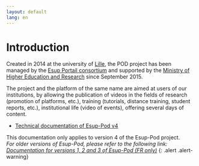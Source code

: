 ```yaml
---
layout: default
lang: en
---
```


# Introduction

Created in 2014 at the university of [Lille](https://www.univ-lille.fr/),
the POD project has been managed by the
[Esup Portail consortium](https://www.esup-portail.org/)
and supported by the [Ministry of Higher Education and Research](http://www.enseignementsup-recherche.gouv.fr/)
since September 2015.

The project and the platform of the same name are aimed at users of our institutions,
by allowing the publication of videos in the fields of research
(promotion of platforms, etc.), training (tutorials, distance training, student reports, etc.),
institutional life (video of events), offering several days of content.

* [Technical documentation of Esup-Pod v4](4.x/index_en)

This documentation only applies to version 4 of the Esup-Pod project.<br>
_For older versions of Esup-Pod, please refer to the following link: [Documentation for versions 1, 2 and 3 of Esup-Pod (FR only)](https://www.esup-portail.org/wiki/x/LYA3Y)_
{: .alert .alert-warning}
